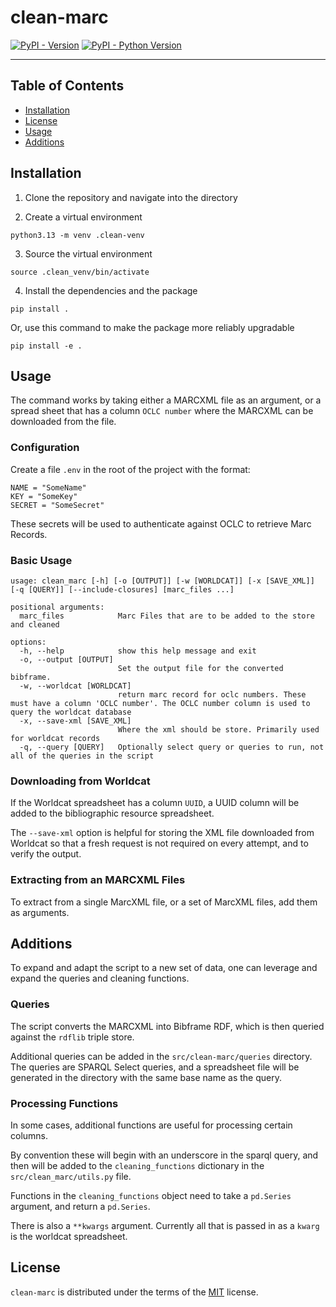 # clean-marc

[![PyPI - Version](https://img.shields.io/pypi/v/clean-marc.svg)](https://pypi.org/project/clean-marc)
[![PyPI - Python Version](https://img.shields.io/pypi/pyversions/clean-marc.svg)](https://pypi.org/project/clean-marc)

-----

## Table of Contents

- [Installation](#installation)
- [License](#license)
- [Usage](#usage)
- [Additions](#additions)

## Installation

1. Clone the repository and navigate into the directory

2. Create a virtual environment

```console
python3.13 -m venv .clean-venv
```

3. Source the virtual environment

```cosnole
source .clean_venv/bin/activate
```
4. Install the dependencies and the package
```console
pip install .
```
Or, use this command to make the package more reliably upgradable
```console
pip install -e .
```

## Usage


The command works by taking either a MARCXML file as an argument,  or a spread
sheet that has a column `OCLC number` where the MARCXML can be downloaded from
the file.

### Configuration

Create a file `.env` in the root of the project with the format:
```
NAME = "SomeName"
KEY = "SomeKey"
SECRET = "SomeSecret"
```
These secrets will be used to authenticate against OCLC to retrieve Marc Records.

### Basic Usage

```console
usage: clean_marc [-h] [-o [OUTPUT]] [-w [WORLDCAT]] [-x [SAVE_XML]] [-q [QUERY]] [--include-closures] [marc_files ...]

positional arguments:
  marc_files            Marc Files that are to be added to the store and cleaned

options:
  -h, --help            show this help message and exit
  -o, --output [OUTPUT]
                        Set the output file for the converted bibframe.
  -w, --worldcat [WORLDCAT]
                        return marc record for oclc numbers. These must have a column 'OCLC number'. The OCLC number column is used to query the worldcat database
  -x, --save-xml [SAVE_XML]
                        Where the xml should be store. Primarily used for worldcat records
  -q, --query [QUERY]   Optionally select query or queries to run, not all of the queries in the script
```

### Downloading from Worldcat

If the Worldcat spreadsheet has a column `UUID`, a UUID column will be added
to the bibliographic resource spreadsheet.

The `--save-xml` option is helpful for storing the XML file downloaded from
Worldcat so that a fresh request is not required on every attempt, and to
verify the output.

### Extracting from an MARCXML Files

To extract from a single MarcXML file, or a set of MarcXML files, add them as
arguments.

## Additions

To expand and adapt the script to a new set of data, one can leverage and
expand the queries and cleaning functions.

### Queries

The script converts the MARCXML into Bibframe RDF, which is then queried
against the `rdflib` triple store.

Additional queries can be added in the `src/clean-marc/queries` directory. The
queries are SPARQL Select queries, and a spreadsheet file will be generated in
the directory with the same base name as the query.

### Processing Functions

In some cases, additional functions are useful for processing certain columns.

By convention these will begin with an underscore in the sparql query, and then
will be added to the `cleaning_functions` dictionary in the
`src/clean_marc/utils.py` file.

Functions in the `cleaning_functions` object need to take a `pd.Series`
argument, and return a `pd.Series`.

There is also a `**kwargs` argument. Currently all that is passed in as a
`kwarg` is the worldcat spreadsheet.

## License

`clean-marc` is distributed under the terms of the [MIT](https://spdx.org/licenses/MIT.html) license.

